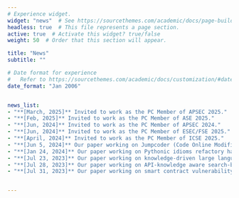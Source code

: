 ```yaml
---
# Experience widget.
widget: "news"  # See https://sourcethemes.com/academic/docs/page-builder/
headless: true  # This file represents a page section.
active: true  # Activate this widget? true/false
weight: 50  # Order that this section will appear.

title: "News"
subtitle: ""

# Date format for experience
#   Refer to https://sourcethemes.com/academic/docs/customization/#date-format
date_format: "Jan 2006"


news_list:
- "**[March, 2025]** Invited to work as the PC Member of APSEC 2025."
- "**[Feb, 2025]** Invited to work as the PC Member of ASE 2025."
- "**[Jun, 2024]** Invited to work as the PC Member of APSEC 2024."
- "**[Jun, 2024]** Invited to work as the PC Member of ESEC/FSE 2025."
- "**[April, 2024]** Invited to work as the PC Member of ICSE 2025."
- "**[Jun 5, 2024]** Our paper working on Jumpcoder (Code Online Modification) has been accepted by ACL'24."
- "**[Jan 24, 2024]** Our paper working on Pythonic idioms refactory has been accepted by ESEC/FSE'24."
- "**[Jul 23, 2023]** Our paper working on knowledge-driven large language model on code generation has been accepted by ASE'23."
- "**[Jul 28, 2023]** Our paper working on API-knowledge aware search-based software testing has been accepted by ESEC/FSE'23."
- "**[Jul 31, 2023]** Our paper working on smart contract vulnerability detection has been accepted by ISSRE'23."


---
```



